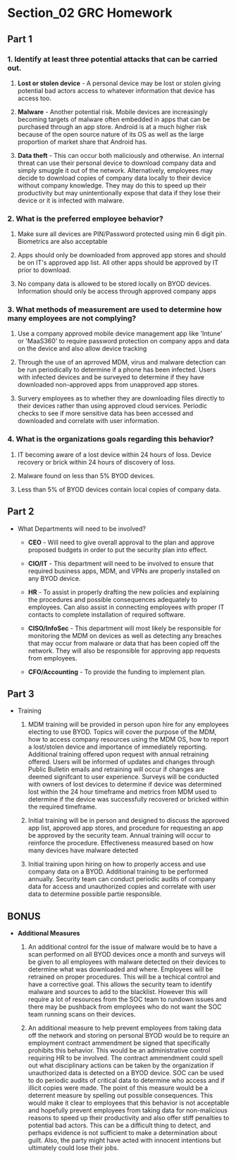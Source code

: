 # Section_02 GRC Homework

## **Part 1**
### 1. Identify at least three potential attacks that can be carried out.

1) **Lost or stolen device** - A personal device may be lost or stolen giving potential bad actors access to whatever information that device has access too.

2) **Malware** - Another potential risk. Mobile devices are increasingly becoming targets of malware often embedded in apps that can be purchased through an app store. Android is at a much higher risk because of the open source nature of its OS as well as the large proportion of market share that Android has.

3) **Data theft** - This can occur both maliciously and otherwise. An internal threat can use their personal device to download company data and simply smuggle it out of the network. Alternatively, employees may decide to download copies of company data locally to their device without company knowledge. They may do this to speed up their productivity but may unintentionally expose that data if they lose their device or it is infected with malware.


### 2. What is the preferred employee behavior?

1) Make sure all devices are PIN/Password protected using min 6 digit pin. Biometrics are also acceptable

2) Apps should only be downloaded from approved app stores and should be on IT's approved app list. All other apps should be approved by IT prior to download.

3) No company data is allowed to be stored locally on BYOD devices. Information should only be access through approved company apps


### 3. What methods of measurement are used to determine how many employees are not complying?

1) Use a company approved mobile device management app like 'Intune' or 'MaaS360' to require password protection on company apps and data on the device and also allow device tracking

2) Through the use of an aprroved MDM, virus and malware detection can be run periodically to determine if a phone has been infected. Users with infected devices and be surveyed to determine if they have downloaded non-approved apps from unapproved app stores.

3) Survery employees as to whether they are downloading files directly to their devices rather than using approved cloud services. Periodic checks to see if more sensitive data has been accessed and downloaded and correlate with user information.


### 4. What is the organizations goals regarding this behavior?

1) IT becoming aware of a lost device within 24 hours of loss. Device recovery or brick within 24 hours of discovery of loss.

2) Malware found on less than 5% BYOD devices.

3) Less than 5% of BYOD devices contain local copies of company data. 


## **Part 2**

* What Departments will need to be involved?

    * **CEO** - Will need to give overall approval to the plan and approve proposed budgets in order to put the security plan into effect.

    * **CIO/IT** - This department will need to be involved to ensure that required business apps, MDM, and VPNs are properly installed on any BYOD device.

    * **HR** - To assist in properly drafting the new policies and explaining the procedures and possible consequences adequately to employees. Can also assist in connecting employees with proper IT contacts to complete installation of required software.

    * **CISO/InfoSec** - This department will most likely be responsible for monitoring the MDM on devices as well as detecting any breaches that may occur from malware or data that has been copied off the network. They will also be responsible for approving app requests from employees.

    * **CFO/Accounting** - To provide the funding to implement plan. 

## **Part 3**

* Training

    1) MDM training will be provided in person upon hire for any employees electing to use BYOD. Topics will cover the purpose of the MDM, how to access company resources using the MDM OS, how to report a lost/stolen device and importance of immediately reporting. Additional training offered upon request with annual retraining offered. Users will be informed of updates and changes through Public Bulletin emails and retraining will occur if changes are deemed signifcant to user experience. Surveys will be conducted with owners of lost devices to determine if device was determined lost within the 24 hour timeframe and metrics from MDM used to determine if the device was successfully recovered or bricked within the required timeframe.
    
    2) Initial training will be in person and designed to discuss the approved app list, approved app stores, and procedure for requesting an app be approved by the security team.  Annual training will occur to reinforce the procedure. Effectiveness measured based on how many devices have malware detected
    
    3) Initial training upon hiring on how to properly access and use company data on a BYOD. Additional training to be performed annually. Security team can conduct periodic audits of company data for access and unauthorized copies and correlate with user data to determine possible partie responsible.

    
## **BONUS**

* **Additional Measures**

    1) An additional control for the issue of malware would be to have a scan performed on all BYOD devices once a month and surveys will be given to all employees with malware detected on their devices to determine what was downloaded and where. Employees will be retrained on proper procedures. This will be a techical control and have a corrective goal. This allows the security team to identify malware and sources to add to the blacklist. However this will require a lot of resources from the SOC team to rundown issues and there may be pushback from employees who do not want the SOC team running scans on their devices.

    2) An additional measure to help prevent employees from taking data off the network and storing on personal BYOD would be to require an employment contract ammendment be signed that specifically prohibits this behavior. This would be an administrative control requiring HR to be involved. The contract ammendment could spell out what disciplinary actions can be taken by the organization if unauthorized data is detected on a BYOD device. SOC can be used to do periodic audits of critical data to determine who access and if illicit copies were made. The point of this measure would be a deterrent measure by spelling out possible consequences. This would make it clear to employees that this behavior is not acceptable and hopefully prevent employees from taking data for non-malicious reasons to speed up their productivity and also offer stiff penalties to potential bad actors. This can be a difficult thing to detect, and perhaps evidence is not sufficient to make a determination about guilt. Also, the party might have acted with innocent intentions but ultimately could lose their jobs.

